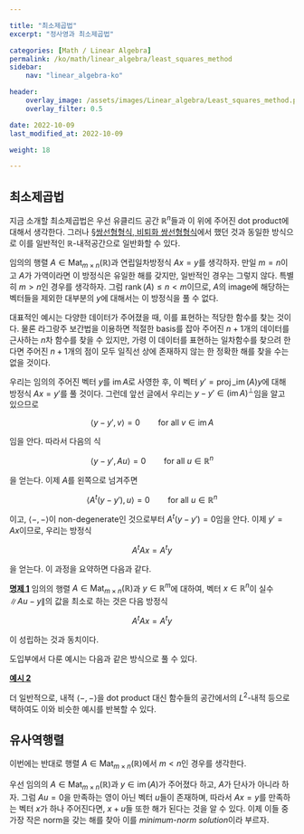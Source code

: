 ```yaml
---

title: "최소제곱법"
excerpt: "정사영과 최소제곱법"

categories: [Math / Linear Algebra]
permalink: /ko/math/linear_algebra/least_squares_method
sidebar: 
    nav: "linear_algebra-ko"

header:
    overlay_image: /assets/images/Linear_algebra/Least_squares_method.png
    overlay_filter: 0.5

date: 2022-10-09
last_modified_at: 2022-10-09

weight: 18

---
```


## 최소제곱법

지금 소개할 최소제곱법은 우선 유클리드 공간 $\mathbb{R}^n$들과 이 위에 주어진 dot product에 대해서 생각한다. 그러나 [§쌍선형형식, 비퇴화 쌍선형형식](/ko/math/linear_algebra/bilinear_form#비퇴화-쌍선형형식)에서 했던 것과 동일한 방식으로 이를 일반적인 $\mathbb{R}$-내적공간으로 일반화할 수 있다.

임의의 행렬 $A\in\operatorname{Mat}_{m\times n}(\mathbb{R})$과 연립일차방정식 $Ax=y$를 생각하자. 만일 $m=n$이고 $A$가 가역이라면 이 방정식은 유일한 해를 갖지만, 일반적인 경우는 그렇지 않다. 특별히 $m>n$인 경우를 생각하자. 그럼 $\operatorname{rank}(A)\leq n< m$이므로, $A$의 image에 해당하는 벡터들을 제외한 대부분의 $y$에 대해서는 이 방정식을 풀 수 없다. 

대표적인 예시는 다양한 데이터가 주어졌을 때, 이를 표현하는 적당한 함수를 찾는 것이다. 물론 라그랑주 보간법을 이용하면 적절한 basis를 잡아 주어진 $n+1$개의 데이터를 근사하는 $n$차 함수를 찾을 수 있지만, 가령 이 데이터를 표현하는 일차함수를 찾으려 한다면 주어진 $n+1$개의 점이 모두 일직선 상에 존재하지 않는 한 정확한 해를 찾을 수는 없을 것이다.

우리는 임의의 주어진 벡터 $y$를 $\operatorname{im}A$로 사영한 후, 이 벡터 $y'=\operatorname{proj}\_{\operatorname{im}(A)}y$에 대해 방정식 $Ax=y'$를 풀 것이다. 그런데 앞선 글에서 우리는 $y-y'\in (\operatorname{im}A)^\perp$임을 알고 있으므로

$$\langle y-y', v\rangle=0\qquad\text{for all $v\in \operatorname{im}A$}$$

임을 안다. 따라서 다음의 식

$$\langle y-y', Au\rangle=0\qquad\text{for all $u\in \mathbb{R}^n$}$$

을 얻는다. 이제 $A$를 왼쪽으로 넘겨주면

$$\langle A^t(y-y'), u\rangle=0\qquad\text{for all $u\in\mathbb{R}^n$}$$

이고, $\langle-,-\rangle$이 non-degenerate인 것으로부터 $A^t(y-y')=0$임을 안다. 이제 $y'=Ax$이므로, 우리는 방정식

$$A^tAx=A^ty$$

을 얻는다. 이 과정을 요약하면 다음과 같다.

<div class="proposition" markdown="1">

<ins id="pp1">**명제 1**</ins> 임의의 행렬 $A\in\operatorname{Mat}_{m\times n}(\mathbb{R})$과 $y\in\mathbb{R}^m$에 대하여, 벡터 $x\in\mathbb{R}^n$이 실수 $\lVert Au-y\rVert$의 값을 최소로 하는 것은 다음 방정식

$$A^tAx=A^ty$$

이 성립하는 것과 동치이다.

</div>

도입부에서 다룬 예시는 다음과 같은 방식으로 풀 수 있다.

<div class="example" markdown="1">

<ins id="ex2">**예시 2**</ins> 

</div>

더 일반적으로, 내적 $\langle-,-\rangle$을 dot product 대신 함수들의 공간에서의 $L^2$-내적 등으로 택하여도 이와 비슷한 예시를 반복할 수 있다. 

## 유사역행렬

이번에는 반대로 행렬 $A\in\operatorname{Mat}_{m\times n}(\mathbb{R})$에서 $m< n$인 경우를 생각한다. 

우선 임의의 $A\in\operatorname{Mat}_{m\times n}(\mathbb{R})$과 $y\in\operatorname{im}(A)$가 주어졌다 하고, $A$가 단사가 아니라 하자. 그럼 $Au=0$을 만족하는 영이 아닌 벡터 $u$들이 존재하며, 따라서 $Ax=y$를 만족하는 벡터 $x$가 하나 주어진다면, $x+u$들 또한 해가 된다는 것을 알 수 있다. 이제 이들 중 가장 작은 norm을 갖는 해를 찾아 이를 *minimum-norm solution*이라 부르자. 